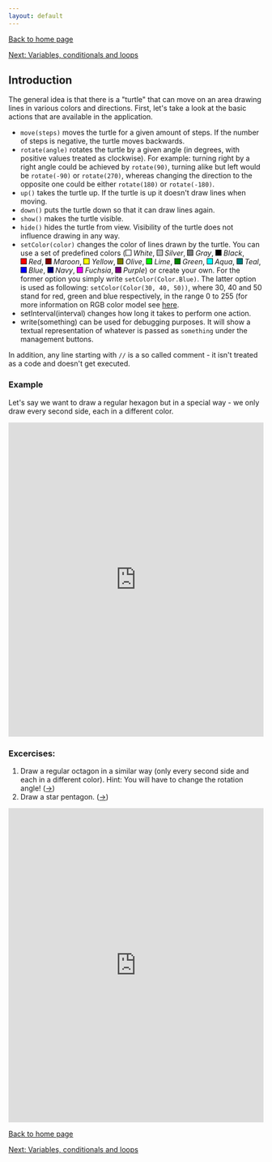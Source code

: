 ```yaml
---
layout: default
---
```


[Back to home page](/en)

[Next: Variables, conditionals and loops](/en/2_language_basics)

## Introduction

The general idea is that there is a "turtle" that can move on an area drawing lines in various colors and directions. First, let's take a look at the basic actions that are available in the application.

* `move(steps)` moves the turtle for a given amount of steps. If the number of steps is negative, the turtle moves backwards.
* `rotate(angle)` rotates the turtle by a given angle (in degrees, with positive values treated as clockwise). For example: turning right by a right angle could be achieved by `rotate(90)`, turning alike but left would be `rotate(-90)` or `rotate(270)`, whereas changing the direction to the opposite one could be either `rotate(180)` or `rotate(-180)`.
* `up()` takes the turtle up. If the turtle is up it doesn't draw lines when moving.
* `down()` puts the turtle down so that it can draw lines again.
* `show()` makes the turtle visible.
* `hide()` hides the turtle from view. Visibility of the turtle does not influence drawing in any way.
* `setColor(color)` changes the color of lines drawn by the turtle. You can use a set of predefined colors
(<span style="white-space:nowrap"><span style="height: 10px; width: 10px; background-color: white; border: 1px solid; display: inline-block;"></span> _White_,</span>
<span style="white-space:nowrap"><span style="height: 10px; width: 10px; background-color: silver; border: 1px solid; display: inline-block;"></span> _Silver_,</span>
<span style="white-space:nowrap"><span style="height: 10px; width: 10px; background-color: gray; border: 1px solid; display: inline-block;"></span> _Gray_,</span>
<span style="white-space:nowrap"><span style="height: 10px; width: 10px; background-color: black; border: 1px solid; display: inline-block;"></span> _Black_,</span>
<span style="white-space:nowrap"><span style="height: 10px; width: 10px; background-color: red; border: 1px solid; display: inline-block;"></span> _Red_,</span>
<span style="white-space:nowrap"><span style="height: 10px; width: 10px; background-color: maroon; border: 1px solid; display: inline-block;"></span> _Maroon_,</span>
<span style="white-space:nowrap"><span style="height: 10px; width: 10px; background-color: yellow; border: 1px solid; display: inline-block;"></span> _Yellow_,</span>
<span style="white-space:nowrap"><span style="height: 10px; width: 10px; background-color: olive; border: 1px solid; display: inline-block;"></span> _Olive_,</span>
<span style="white-space:nowrap"><span style="height: 10px; width: 10px; background-color: lime; border: 1px solid; display: inline-block;"></span> _Lime_,</span>
<span style="white-space:nowrap"><span style="height: 10px; width: 10px; background-color: green; border: 1px solid; display: inline-block;"></span> _Green_,</span>
<span style="white-space:nowrap"><span style="height: 10px; width: 10px; background-color: aqua; border: 1px solid; display: inline-block;"></span> _Aqua_,</span>
<span style="white-space:nowrap"><span style="height: 10px; width: 10px; background-color: teal; border: 1px solid; display: inline-block;"></span> _Teal_,</span>
<span style="white-space:nowrap"><span style="height: 10px; width: 10px; background-color: blue; border: 1px solid; display: inline-block;"></span> _Blue_,</span>
<span style="white-space:nowrap"><span style="height: 10px; width: 10px; background-color: navy; border: 1px solid; display: inline-block;"></span> _Navy_,</span>
<span style="white-space:nowrap"><span style="height: 10px; width: 10px; background-color: fuchsia; border: 1px solid; display: inline-block;"></span> _Fuchsia_,</span>
<span style="white-space:nowrap"><span style="height: 10px; width: 10px; background-color: purple; border: 1px solid; display: inline-block;"></span> _Purple_)</span>
or create your own. For the former option you simply write `setColor(Color.Blue)`. The latter option is used as following: `setColor(Color(30, 40, 50))`, where 30, 40 and 50 stand for red, green and blue respectively, in the range 0 to 255 (for more information on RGB color model see [here](https://en.wikipedia.org/wiki/RGB_color_model).
* setInterval(interval) changes how long it takes to perform one action.
* write(something) can be used for debugging purposes. It will show a textual representation of whatever is passed as `something` under the management buttons. 

In addition, any line starting with `//` is a so called comment - it isn't treated as a code and doesn't get executed.

### Example

Let's say we want to draw a regular hexagon but in a special way - we only draw every second side, each in a different color.

<iframe height="620" frameborder="0" style="width: 100%; overflow: hidden;" src="https://embed.scalafiddle.io/embed?sfid=okXrWZp/23"></iframe>

### Excercises:

1. Draw a regular octagon in a similar way (only every second side and each in a different color). Hint: You will have to change the rotation angle! ([&#8594;](/en/solutions#ex1.1))
2. Draw a star pentagon. ([&#8594;](/en/solutions#ex1.2))

<iframe height="620" frameborder="0" style="width: 100%; overflow: hidden;" src="https://embed.scalafiddle.io/embed?sfid=okXrWZp/49"></iframe>

[Back to home page](/en)

[Next: Variables, conditionals and loops](/en/2_language_basics)